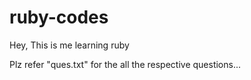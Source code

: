 # ruby-codes
Hey, This is me learning ruby

Plz refer "ques.txt" for the all the respective questions...
